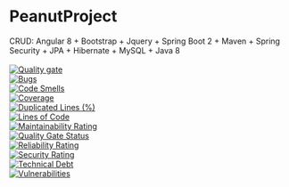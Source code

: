 # PeanutProject
CRUD: Angular 8 + Bootstrap + Jquery + Spring Boot 2 + Maven + Spring Security + JPA + Hibernate + MySQL + Java 8
<br/><br/>
[![Quality gate](https://sonarcloud.io/api/project_badges/quality_gate?project=fukakai_PeanutProject)](https://sonarcloud.io/dashboard?id=fukakai_PeanutProject)
<br/>
[![Bugs](https://sonarcloud.io/api/project_badges/measure?project=fukakai_PeanutProject&metric=bugs)](https://sonarcloud.io/dashboard?id=fukakai_PeanutProject)
<br/>
[![Code Smells](https://sonarcloud.io/api/project_badges/measure?project=fukakai_PeanutProject&metric=code_smells)](https://sonarcloud.io/dashboard?id=fukakai_PeanutProject)
<br/>
[![Coverage](https://sonarcloud.io/api/project_badges/measure?project=fukakai_PeanutProject&metric=coverage)](https://sonarcloud.io/dashboard?id=fukakai_PeanutProject)
<br/>
[![Duplicated Lines (%)](https://sonarcloud.io/api/project_badges/measure?project=fukakai_PeanutProject&metric=duplicated_lines_density)](https://sonarcloud.io/dashboard?id=fukakai_PeanutProject)
<br/>
[![Lines of Code](https://sonarcloud.io/api/project_badges/measure?project=fukakai_PeanutProject&metric=ncloc)](https://sonarcloud.io/dashboard?id=fukakai_PeanutProject)
<br/>
[![Maintainability Rating](https://sonarcloud.io/api/project_badges/measure?project=fukakai_PeanutProject&metric=sqale_rating)](https://sonarcloud.io/dashboard?id=fukakai_PeanutProject)
<br/>
[![Quality Gate Status](https://sonarcloud.io/api/project_badges/measure?project=fukakai_PeanutProject&metric=alert_status)](https://sonarcloud.io/dashboard?id=fukakai_PeanutProject)
<br/>
[![Reliability Rating](https://sonarcloud.io/api/project_badges/measure?project=fukakai_PeanutProject&metric=reliability_rating)](https://sonarcloud.io/dashboard?id=fukakai_PeanutProject)
<br/>
[![Security Rating](https://sonarcloud.io/api/project_badges/measure?project=fukakai_PeanutProject&metric=security_rating)](https://sonarcloud.io/dashboard?id=fukakai_PeanutProject)
<br/>
[![Technical Debt](https://sonarcloud.io/api/project_badges/measure?project=fukakai_PeanutProject&metric=sqale_index)](https://sonarcloud.io/dashboard?id=fukakai_PeanutProject)
<br/>
[![Vulnerabilities](https://sonarcloud.io/api/project_badges/measure?project=fukakai_PeanutProject&metric=vulnerabilities)](https://sonarcloud.io/dashboard?id=fukakai_PeanutProject)
